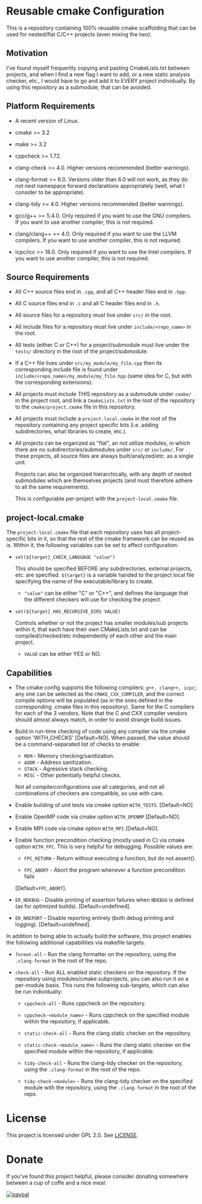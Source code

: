 # Reusable cmake Configuration

This is a repository containing 100% reusable cmake scaffolding that
can be used for nested/flat C/C++ projects (even mixing the two).

## Motivation

I've found myself frequently copying and pasting CmakeLists.txt
between projects, and when I find a new flag I want to add, or a new
static analysis checker, etc., I would have to go and add it to EVERY
project individually. By using this repository as a submodule, that
can be avoided.

## Platform Requirements

- A recent version of Linux.

- cmake >= 3.2

- make >= 3.2

- cppcheck >= 1.72.

- clang-check >= 4.0. Higher versions recommended (better warnings).

- clang-format >= 6.0. Versions older than 6.0 will not work, as they
  do not nest namespace forward declarations appropriately (well, what
  I consider to be appropriate).

- clang-tidy >= 4.0. Higher versions recommended (better warnings).

- gcc/g++ >= 5.4.0. Only required if you want to use the GNU
  compilers. If you want to use another compiler, this is not required.

- clang/clang++ >= 4.0. Only required if you want to use the LLVM
  compilers. If you want to use another compiler, this is not
  required.

- icpc/icc >= 18.0. Only required if you want to use the Intel
  compilers. If you want to use another compiler, this is not required.

## Source Requirements

- All C++ source files end in `.cpp`, and all C++ header files end in
  `.hpp`.

- All C source files end in `.c` and all C header files end in `.h`.

- All source files for a repository must live under `src/` in the
  root.

- All include files for a repository must live under
  `include/<repo_name>` in the root.

- All tests (either C or C++) for a project/submodule must live under
  the `tests/` directory in the root of the project/submodule.

- If a C++ file lives under `src/my_module/my_file.cpp` then its
  corresponding include file is found under
  `include/<repo_name>/my_module/my_file.hpp` (same idea for C, but
  with the corresponding extensions).

- All projects must include THIS repository as a submodule under
  `cmake/` in the project root, and link a `CmakeLists.txt` in the
  root of the repository to the `cmake/project.cmake` file in this
  repository.

- All projects must include a `project-local.cmake` in the root of the
  repository containing any project specific bits (i.e. adding
  subdirectories, what libraries to create, etc.).

- All projects can be organized as "flat", an not utilize modules, in
  which there are no subdirectories/submodules under `src/` or
  `include/`. For these projects, all source files are always
  built/analyzed/etc. as a single unit.

  Projects can also be organized hierarchically, with any depth of
  nested submodules which are themselves projects (and must therefore
  adhere to all the same requirements).

  This is configurable per-project with the `project-local.cmake`
  file.

## project-local.cmake


The `project-local.cmake` file that each repository uses has all
project-specific bits in it, so that the rest of the cmake framework can be
reused as is. Within it, the following variables can be set to affect
configuration:

- `set(${target}_CHECK_LANGUAGE "value")`

  This should be specified BEFORE any subdirectories, external projects,
  etc. are specified. `${target}` is a variable handed to the project local file
  specifying the name of the executable/library to create.

  - `"value"` can be either "C" or "C++", and defines the language that the
    different checkers will use for checking the project.

- `set(${target}_HAS_RECURSIVE_DIRS VALUE)`

  Controls whether or not the project has smaller modules/sub projects within
  it, that each have their own CMakeLists.txt and can be compiled/checked/etc
  independently of each other and the main project.

  - `VALUE` can be either YES or NO.

## Capabilities

- The cmake config supports the following compilers: `g++, clang++,
  icpc`; any one can be selected as the `CMAKE_CXX_COMPILER`, and the
  correct compile options will be populated (as in the ones defined in
  the corresponding .cmake files in this repository). Same for the C
  compilers for each of the 3 vendors. Note that the C and CXX
  compiler vendors should almost always match, in order to avoid
  strange build issues.

- Build in run-time checking of code using any compiler via the cmake
  option 'WITH_CHECKS' [Default=NO]. When passed, the value should be
  a command-separated list of checks to enable:

  - `MEM` - Memory checking/sanitization.
  - `ADDR` - Address sanitization.
  - `STACK` - Agressive stack checking.
  - `MISC` - Other potentially helpful checks.

  Not all compilerconfigurations use all categories, and not all
  combinations of checkers are compatible, so use with care.

- Enable building of unit tests via cmake option `WITH_TESTS`. [Default=NO]

- Enable OpenMP code via cmake option `WITH_OPENMP` [Default=NO].

- Enable MPI code via cmake option `WITH_MPI` [Defaut=NO].

- Enable function precondition checking (mostly used in C) via cmake
  option `WITH_FPC`. This is very helpful for debugging. Possible
  values are:

    - `FPC_RETURN` - Return without executing a function, but do not
      assert().

    - `FPC_ABORT` - Abort the program whenever a function precondition
             fails

    [Default=`FPC_ABORT`].

- `ER_NDEBUG` - Disable printing of assertion failures when `NDEBUG` is defined
  (as for optimized builds). [Default=undefined].

- `ER_NREPORT` - Disable reporting entirely (both debug printing and
  logging). [Default=undefined].


In addition to being able to actually build the software, this project
enables the following additional capabilities via makefile targets.

- `format-all` - Run the clang formatter on the repository, using the
  `.clang-format` in the root of the repo.

- `check-all` - Run ALL enabled static checkers on the repository. If the
      repository using modules/cmake subprojects, you can also run it on a
      per-module basis. This runs the following sub-targets, which can also be
      run individually:

    - `cppcheck-all` - Runs cppcheck on the repository.

    - `cppcheck-<module_name>` - Runs cppcheck on the specified module within
      the repository, if applicable.

    - `static-check-all` - Runs the clang static checker on the repository.

    - `static-check-<module_name>` - Runs the clang static checker on the
      specified module within the repository, if applicable.

    - `tidy-check-all` - Runs the clang-tidy checker on the
      repository, using the `.clang-format` in the root of the repo.

    - `tidy-check-<module>` - Runs the clang-tidy checker on the
      specified module with the repository, using the `.clang-format`
      in the root of the repo.

# License
This project is licensed under GPL 2.0. See [LICENSE](LICENSE.md).

# Donate
If you've found this project helpful, please consider donating somewhere between
a cup of coffe and a nice meal:

[![paypal](https://www.paypalobjects.com/en_US/i/btn/btn_donateCC_LG.gif)](https://www.paypal.me/jharwell1406)
